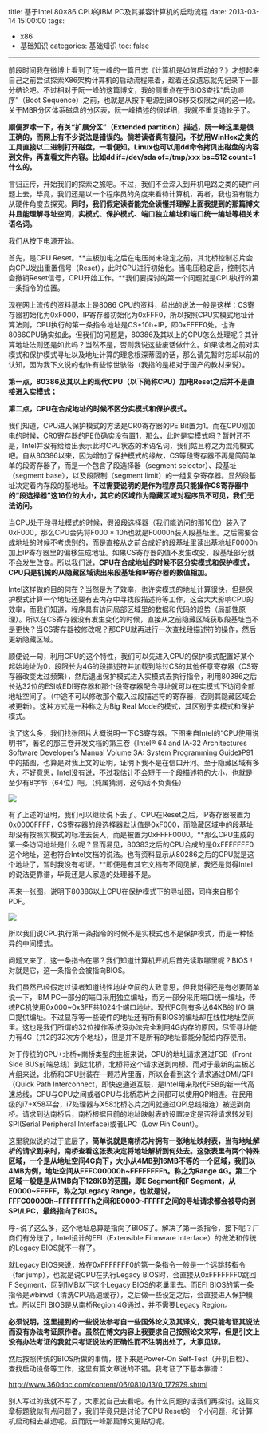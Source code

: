 title: 基于Intel 80×86 CPU的IBM PC及其兼容计算机的启动流程
date: 2013-03-14 15:00:00
tags:
- x86
- 基础知识
categories: 基础知识
toc: false
---

 前段时间我在微博上看到了阮一峰的一篇日志《计算机是如何启动的？》才想起来自己之前尝试探索X86架构计算机的启动流程来着，趁着还没遗忘就先记录下一部分结论吧。不过相对于阮一峰的这篇博文，我的侧重点在于BIOS查找“启动顺序”（Boot Sequence）之前，也就是从按下电源到BIOS移交权限之间的这一段。关于MBR分区体系磁盘的分区表，阮一峰描述的很详细，我就不重复造轮子了。

**顺便罗嗦一下，有关“扩展分区”（Extended partition）描述，阮一峰这里是很正确的，而网上有不少说法是错误的。倘若读者真有疑问，不妨用WinHex之类的工具直接以二进制打开磁盘，一看便知。Linux也可以用dd命令拷贝出磁盘的内容到文件，再查看文件内容。比如dd if=/dev/sda of=/tmp/xxx bs=512 count=1什么的。**

言归正传，开始我们的探索之旅吧。不过，我们不会深入到开机电路之类的硬件问题上去，毕竟，我们还是以一个程序员的角度来看待计算机，再者，我也没有能力从硬件角度去探究。**同时，我们假定读者能完全读懂并理解上面我提到的那篇博文并且能理解寻址空间，实模式、保护模式、端口独立编址和端口统一编址等相关术语名词。**

我们从按下电源开始。

首先，是CPU Reset。**主板加电之后在电压尚未稳定之前，其北桥控制芯片会向CPU发出重置信号（Reset），此时CPU进行初始化。当电压稳定后，控制芯片会撤销Reset信号，CPU开始工作。**我们要探讨的第一个问题就是CPU执行的第一条指令的位置。

现在网上流传的资料基本上是8086 CPU的资料，给出的说法一般是这样：CS寄存器初始化为0xF000，IP寄存器初始化为0xFFF0，所以按照CPU实模式地址计算法则，CPU执行的第一条指令地址是CS*10h+IP，即0xFFFF0处。也许8086CPU确实如此，但我们的问题是，80386及其以上的CPU怎么处理呢？其计算地址法则还是如此吗？当然不是，否则我说这些废话做什么。如果读者之前对实模式和保护模式寻址以及地址计算的理念根深蒂固的话，那么请先暂时忘却以前的认知，因为我下文说的也许有些惊世骇俗（我指的是相对于国产的教材来说）。

**第一点，80386及其以上的现代CPU（以下简称CPU）加电Reset之后并不是直接进入实模式；**

**第二点，CPU在合成地址的时候不区分实模式和保护模式。**

<!-- more -->

我们知道，CPU进入保护模式的方法是CR0寄存器的PE Bit置为1。而在CPU刚加电的时候，CR0寄存器的PE位确实没有置1，那么，此时是实模式吗？暂时还不是，Intel并没有给给出表示此时CPU状态的术语名词，我们姑且称之为混沌模式吧。自从80386以来，因为增加了保护模式的缘故，CS等段寄存器不再是简简单单的段寄存器了，而是一个包含了段选择器（segment selector）、段基址（segment base），以及段限制（segment limit）的一组复杂寄存器。显然段基址决定着内存段的基地址。**不过需要说明的是作为程序员只能操作CS寄存器中的“段选择器”这16位的大小，其它的区域作为隐藏区域对程序员不可见，我们无法访问。**

当CPU处于段寻址模式的时候，假设段选择器（我们能访问的那16位）装入了0xF000，那么CPU会先将F000 * 10h也就是F0000h装入段基址里。之后需要合成地址的时候不考虑别的，而是直接从之前合成好的段基址里读出基地址F0000h加上IP寄存器里的偏移生成地址。如果CS寄存器的值不发生改变，段基址部分就不会发生改变。所以我们说，**CPU在合成地址的时候不区分实模式和保护模式，CPU只是机械的从隐藏区域读出来段基址和IP寄存器的数值相加。**

Intel这样做的目的何在？当然是为了效率，也许实模式的地址计算很快，但是保护模式计算一个地址还要有去内存中寻找段描述符等工作，这会大大影响CPU的效率，而我们知道，程序具有访问局部区域里的数据和代码的趋势（局部性原理）。所以在CS寄存器没有发生变化的时候，直接从之前隐藏区域获取段基址岂不是更快？当CS寄存器被修改呢？那CPU就再进行一次查找段描述符的操作，然后更新隐藏区域。

顺便说一句，利用CPU的这个特性，我们可以先进入CPU的保护模式配置好某个起始地址为0，段限长为4G的段描述符并加载到除过CS的其他任意寄存器（CS寄存器改变太过频繁），然后退出保护模式进入实模式去执行指令，利用80386之后长达32位的ESI或EDI寄存器和那个段寄存器配合寻址就可以在实模式下访问全部地址空间了。（中途不可以修改那个载入过段描述符的寄存器，否则其隐藏区域会被更新）。这种方式是一种称之为Big Real Mode的模式，其区别于实模式和保护模式。

说了这么多，我们找张图片大概说明一下CS寄存器。下图来自Intel的“CPU使用说明书”，著名的那三卷开发文档的第三卷《Intel® 64 and IA-32 Architectures Software Developer’s Manual Volume 3A: System Programming Guide》P91中的插图，也算是对我上文的证明，证明下我不是在信口开河。至于隐藏区域有多大，不好意思，Intel没有说，不过我估计不会短于一个段描述符的大小，也就是至少有8字节（64位）吧。（纯属猜测，这句话不负责任）

![](/images/15/1.png)

有了上述的证明，我们可以继续说下去了。CPU在Reset之后，IP寄存器被置为0x0000FFFF，CS寄存器的段选择器默认值是0xF000，而隐藏区域中的段基址却没有按照实模式的标准去装入，而是被置为0xFFFF0000。**那么CPU生成的第一条访问地址是什么呢？显而易见，80383之后的CPU合成的是0xFFFFFFF0这个地址，这也符合Intel文档的说法。也有资料显示从80286之后的CPU就是这个地址了，暂时我没有考证。**即便是有其它文档有不同见解，我还是觉得Intel的说法更靠谱，毕竟还是人家造的处理器不是。

再来一张图，说明下80386以上CPU在保护模式下的寻址图，同样来自那个PDF。

![](/images/15/2.png)

所以我们说CPU执行第一条指令的时候不是实模式也不是保护模式，而是一种怪异的中间模式。

问题又来了，这一条指令在哪？我们知道计算机开机后首先读取哪里呢？BIOS！对就是它，这一条指令会被指向BIOS。

我们虽然已经假定过读者知道线性地址空间的大致意思，但我觉得还是有必要简单说一下，IBM PC一部分的端口采用独立编址，而另一部分采用端口统一编址，传统PC机使用0x000~0x3FF共1024个端口地址。现代PC则有多达64KB的 I/O 端口提供编址。不过显存等一些硬件的地址还有所有BIOS的编址却在线性地址空间里。这也是我们所谓的32位操作系统没办法完全利用4G内存的原因，尽管寻址能力有4G（共2的32次方个地址），但是并不是所有的地址都能分配给内存使用。

对于传统的CPU+北桥+南桥类型的主板来说，CPU的地址请求通过FSB（Front Side BUS前端总线）到达北桥，北桥将这个请求送到南桥。而对于最新的主板芯片组来说，北桥和CPU封装在一颗芯片里面，所以会看到这个请求通过DMI/QPI（Quick Path Interconnect，即快速通道互联，是Intel用来取代FSB的新一代高速总线，CPU与CPU之间或者CPU与北桥芯片之间都可以使用QPI相连。在民用级的i7+X58平台，i7处理器与X58北桥芯片之间就通过QPI总线相连）被送到南桥。请求到达南桥后，南桥根据目前的地址映射表的设置决定是否将请求转发到SPI(Serial Peripheral Interface)或者LPC（Low Pin Count）。

这里貌似说的过于底层了，**简单说就是南桥芯片拥有一张地址映射表，当有地址解析的请求到来时，南桥查看这张表决定将地址解析到何处去。这张表里有两个特殊区域，一个是从地址空间4G向下，大小从4MB到16MB不等的一个区域，我们以4MB为例，地址空间从FFFC00000h~FFFFFFFFh。称之为Range 4G。第二个区域一般是是从1MB向下128KB的范围，即E Segment和F Segment，从E0000~FFFFF，称之为Legacy Range，也就是说，FFFC00000h~FFFFFFFFh之间和E0000~FFFFF之间的寻址请求都会被导向到SPI/LPC，最终指向了BIOS。**

呼~说了这么多，这个地址总算是指向了BIOS了。解决了第一条指令，接下呢？厂商们有分歧了，Intel设计的EFI（Extensible Firmware Interface）的做法和传统的Legacy BIOS就不一样了。

就Legacy BIOS来说，放在0xFFFFFFF0的第一条指令一般是一个远跳转指令（far jump），也就是说CPU在执行Legacy BIOS时，会直接从0xFFFFFFF0跳回F Segment，回到1MB以下这个Legacy BIOS的老巢里去。而EFI BIOS的第一条指令是wbinvd（清洗CPU高速缓存），之后做一些设定之后，会直接进入保护模式。所以EFI BIOS是从南桥Region 4G通过，并不需要Legacy Region。

**必须说明，这里提到的一些说法参考自一些国外论文及其译文，我只能考证其说法而没有办法考证原作者。虽然在博文内容上我要求自己按照论文来写，但是引文上没有办法考证的我就只考证说法的正确性而不注明出处了，大家见谅。**

然后按照传统的BIOS所做的事情，接下来是Power-On Self-Test（开机自检）、查找启动设备等工作，这里有篇文章说的不错。我考证了下基本靠谱：

http://www.360doc.com/content/06/0810/13/0_177979.shtml

别人写过的我就不写了，大家就自己去看吧。有什么问题的话我们再探讨。这篇文章标题貌似有点问题了，我们毕竟只是讨论了CPU Reset的一个小问题，和计算机启动相去甚远呢。反而阮一峰那篇博文更贴切呢。